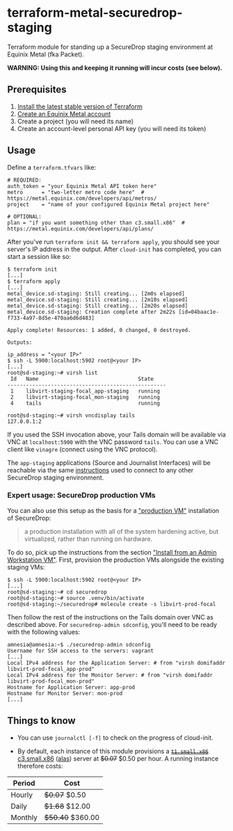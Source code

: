# terraform-metal-securedrop-staging

Terraform module for standing up a SecureDrop staging environment at
Equinix Metal (fka Packet).

**WARNING: Using this and keeping it running will incur costs (see below).**

## Prerequisites

1. [Install the latest stable version of Terraform](https://www.terraform.io/downloads.html)
2. [Create an Equinix Metal account](https://metal.equinix.com/)
3. Create a project (you will need its name)
4. Create an account-level personal API key (you will need its token)

## Usage

Define a `terraform.tfvars` like:

```hcl
# REQUIRED:
auth_token = "your Equinix Metal API token here"
metro      = "two-letter metro code here"  # https://metal.equinix.com/developers/api/metros/
project    = "name of your configured Equinix Metal project here"

# OPTIONAL:
plan = "if you want something other than c3.small.x86"  # https://metal.equinix.com/developers/api/plans/
```

After you've run `terraform init && terraform apply`, you should see your
server's IP address in the output. After `cloud-init` has completed, you
can start a session like so:

```sh-session
$ terraform init
[...]
$ terraform apply
[...]
metal_device.sd-staging: Still creating... [2m0s elapsed]
metal_device.sd-staging: Still creating... [2m10s elapsed]
metal_device.sd-staging: Still creating... [2m20s elapsed]
metal_device.sd-staging: Creation complete after 2m22s [id=04baac1e-f733-4a97-8d5e-470aa6d6d483]

Apply complete! Resources: 1 added, 0 changed, 0 destroyed.

Outputs:

ip_address = "<your IP>"
$ ssh -L 5900:localhost:5902 root@<your IP>
[...]
root@sd-staging:~# virsh list
 Id   Name                                State
---------------------------------------------------
 1    libvirt-staging-focal_app-staging   running
 2    libvirt-staging-focal_mon-staging   running
 4    tails                               running

root@sd-staging:~# virsh vncdisplay tails
127.0.0.1:2
```

If you used the SSH invocation above, your Tails domain will be available via
VNC at `localhost:5900` with the VNC password `tails`. You can use a VNC client
like `vinagre` (connect using the VNC protocol).

The `app-staging` applications (Source and Journalist Interfaces) will
be reachable via the same [instructions][sd-staging] used to connect to
any other SecureDrop staging environment.

[sd-staging]: https://docs.securedrop.org/en/stable/development/virtual_environments.html#staging

### Expert usage: SecureDrop production VMs

You can also use this setup as the basis for a ["production VM"][sd-prod]
installation of SecureDrop:

> a production installation with all of the system hardening active, but
> virtualized, rather than running on hardware.

To do so, pick up the instructions from the section ["Install from an
Admin Workstation VM"][install-from-admin-workstation-vm].  First,
provision the production VMs alongside the existing staging VMs:

```sh-session
$ ssh -L 5900:localhost:5902 root@<your IP>
[...]
root@sd-staging:~# cd securedrop
root@sd-staging:~# source .venv/bin/activate
root@sd-staging:~/securedrop# molecule create -s libvirt-prod-focal
```

Then follow the rest of the instructions on the Tails domain over VNC
as described above.  For `securedrop-admin sdconfig`, you'll need to be
ready with the following values:

```sh-session
amnesia@amnesia:~$ ./securedrop-admin sdconfig
Username for SSH access to the servers: vagrant
[...]
Local IPv4 address for the Application Server: # from "virsh domifaddr libvirt-prod-focal_app-prod"
Local IPv4 address for the Monitor Server: # from "virsh domifaddr libvirt-prod-focal_mon-prod"
Hostname for Application Server: app-prod
Hostname for Monitor Server: mon-prod
[...]
```

[install-from-admin-workstation-vm]: https://docs.securedrop.org/en/stable/development/virtual_environments.html#install-from-an-admin-workstation-vm
[sd-prod]: https://docs.securedrop.org/en/stable/development/virtual_environments.html#production

## Things to know

* You can use `journalctl [-f]` to check on the progress of cloud-init.

* By default, each instance of this module provisions a
  ~~[`t1.small.x86`][t1.small.x86]~~ [c3.small.x86][c3.small.x86]
  ([alas][equinix-feedback-thread]) server at ~~$0.07~~ $0.50 per hour.
  A running instance therefore costs:

| Period | Cost |
| --- | --- |
| Hourly | ~~$0.07~~ $0.50 |
| Daily | ~~$1.68~~ $12.00 |
| Monthly | ~~$50.40~~ $360.00 |


[equinix-feedback-thread]: https://feedback.equinixmetal.com/servers-and-configs/p/mini-servers-to-give-the-sweet-sweet-taste-of-equinix-metal
[c3.small.x86]: https://metal.equinix.com/developers/docs/servers/server-specs/#c3smallx86
[t1.small.x86]: https://metal.equinix.com/developers/docs/servers/server-specs/#t1smallx86
